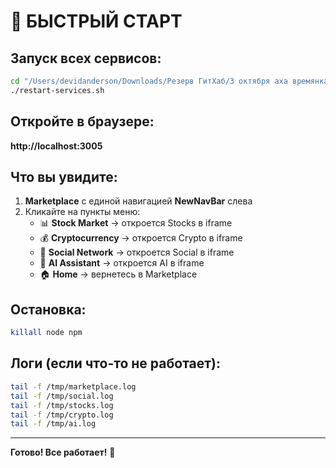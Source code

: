 # 🚀 БЫСТРЫЙ СТАРТ

## Запуск всех сервисов:

```bash
cd "/Users/devidanderson/Downloads/Резерв ГитХаб/3 октября axa времянка 2"
./restart-services.sh
```

## Откройте в браузере:

**http://localhost:3005**

## Что вы увидите:

1. **Marketplace** с единой навигацией **NewNavBar** слева
2. Кликайте на пункты меню:
   - 📊 **Stock Market** → откроется Stocks в iframe
   - 💰 **Cryptocurrency** → откроется Crypto в iframe
   - 👥 **Social Network** → откроется Social в iframe
   - 🤖 **AI Assistant** → откроется AI в iframe
   - 🏠 **Home** → вернетесь в Marketplace

## Остановка:

```bash
killall node npm
```

## Логи (если что-то не работает):

```bash
tail -f /tmp/marketplace.log
tail -f /tmp/social.log
tail -f /tmp/stocks.log
tail -f /tmp/crypto.log
tail -f /tmp/ai.log
```

---

**Готово! Все работает!** 🎉
